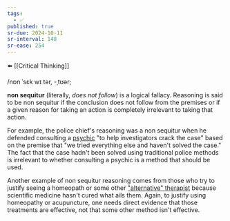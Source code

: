 ```yaml
---
tags:
  - ✅
published: true
sr-due: 2024-10-11
sr-interval: 148
sr-ease: 254
---
```

⬅️ [[Critical Thinking]]

/nɒn ˈsɛk wɪ tər, -ˌtʊər;

**non sequitur** (literally, _does not follow_) is a logical fallacy. Reasoning is said to be non sequitur if the conclusion does not follow from the premises or if a given reason for taking an action is completely irrelevant to taking that action. 

For example, the police chief's reasoning was a non sequitur when he defended consulting a [psychic](https://skepdic.com/psychdet.html) "to help investigators crack the case" based on the premise that "we tried everything else and haven't solved the case." The fact that the case hadn't been solved using traditional police methods is irrelevant to whether consulting a psychic is a method that should be used. 

Another example of non sequitur reasoning comes from those who try to justify seeing a homeopath or some other ["alternative" therapist](https://skepdic.com/althelth.html) because scientific medicine hasn't cured what ails them. Again, to justify using homeopathy or acupuncture, one needs direct evidence that those treatments are effective, not that some other method isn't effective.